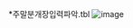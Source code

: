 *주말분개장입력파악.tbl
![image](https://github.com/rena0dayoungKang/Fraudit/assets/127266915/0bc6dae0-a6de-4907-824f-2e7a79e18c44)
